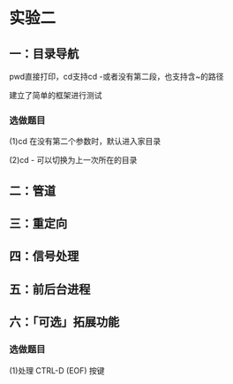 # 实验二

## 一：目录导航

pwd直接打印，cd支持cd -或者没有第二段，也支持含~的路径

建立了简单的框架进行测试
### 选做题目

(1)cd 在没有第二个参数时，默认进入家目录

(2)cd - 可以切换为上一次所在的目录

## 二：管道

## 三：重定向

## 四：信号处理

## 五：前后台进程

## 六：「可选」拓展功能

### 选做题目

(1)处理 CTRL-D (EOF) 按键
